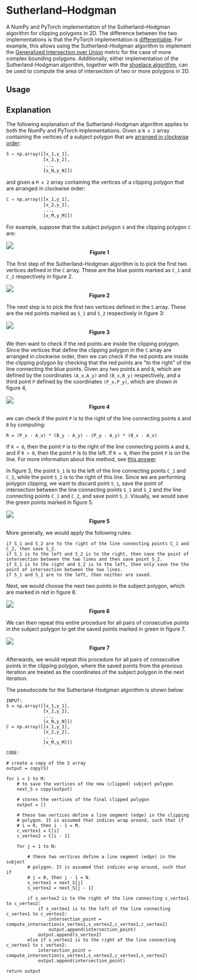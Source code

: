 # Sutherland–Hodgman
 A NumPy and PyTorch implementation of the Sutherland–Hodgman algorithm for clipping polygons in 2D. The difference between the two implementations is that the PyTorch implementation is [differentiable](https://en.wikipedia.org/wiki/Automatic_differentiation). For example, this allows using the Sutherland-Hodgman algorithm to implement the [Generalized Intersection over Union](https://openaccess.thecvf.com/content_CVPR_2019/html/Rezatofighi_Generalized_Intersection_Over_Union_A_Metric_and_a_Loss_for_CVPR_2019_paper.html) metric for the case of more complex bounding polygons. Additionally, either implementation of the Sutherland-Hodgman algorithm, together with the [shoelace algorithm](https://en.wikipedia.org/wiki/Shoelace_formula), can be used to compute the area of intersection of two or more polygons in 2D.

## Usage



## Explanation

The following explanation of the Sutherland-Hodgman algorithm applies to both the NumPy and PyTorch implementations. Given a `N x 2` array containing the vertices of a subject polygon that are [arranged in clockwise order](https://stackoverflow.com/questions/1165647/how-to-determine-if-a-list-of-polygon-points-are-in-clockwise-order/1180256):

```python
S = np.array([[x_1,y_1],
              [x_2,y_2],
              ...,
              [x_N,y_N]])
```

and given a `M x 2` array containing the vertices of a clipping polygon that are arranged in clockwise order:

```python
C = np.array([[x_1,y_1],
              [x_2,y_2],
              ...,
              [x_M,y_M]])
```

For example, suppose that the subject polygon `S` and the clipping polygon `C` are:

<img src="figures/step1.svg" style="zoom:125%;" />

<div style="text-align:center;font-weight:bold"">Figure 1</div>





The first step of the Sutherland-Hodgman algorithm is to pick the first two vertices defined in the `C` array. These are the blue points marked as `C_1` and `C_2` respectively  in figure 2.

<img src="figures/step2.svg" style="zoom:125%;" />

<div style="text-align:center;font-weight:bold"">Figure 2</div>





The next step is to pick the first two vertices defined in the `S` array. These are the red points marked as `S_1` and `S_2` respectively in figure 3:

<img src="figures/step3.svg" style="zoom:125%;" />

<div style="text-align:center;font-weight:bold"">Figure 3</div>





We then want to check if the red points are inside the clipping polygon. Since the vertices that define the clipping polygon in the `C` array are arranged in clockwise order, then we can check if the red points are inside the clipping polygon by checking that the red points are "to the right" of the line connecting the blue points. Given any two points `A` and `B`, which are defined by the coordinates `(A_x,A_y)` and `(B_x,B_y)` respectively, and a third point `P` defined by the coordinates `(P_x,P_y)`, which are shown in figure 4,

<img src="figures/check_inside.svg" style="zoom:125%;" />

<div style="text-align:center;font-weight:bold"">Figure 4</div>





we can check if the point `P` is to the right of the line connecting points `A` and `B` by computing:

```
R = (P_x - A_x) * (B_y - A_y) - (P_y - A_y) * (B_x - A_x)
```

If `R < 0`, then the point `P` is to the right of the line connecting points `A` and `B`, and if `R > 0`, then the point `P` is to the left. If `R = 0`, then the point `P` is on the line. For more information about this method, see [this answer](https://math.stackexchange.com/a/274728/652310).

In figure 3, the point `S_1` is to the left of the line connecting points `C_1` and `C_2`, while the point `S_2` is to the right of this line. Since we are performing polygon clipping, we want to discard point `S_1`, save the point of intersection between the line connecting points `S_1` and `S_2` and the line connecting points `C_1` and `C_2`, and save point `S_2`. Visually, we would save the green points marked in figure 5.

<img src="figures/step4.svg" style="zoom:125%;" />

<div style="text-align:center;font-weight:bold"">Figure 5</div>





More generally, we would apply the following rules:

```
if S_1 and S_2 are to the right of the line connecting points C_1 and C_2, then save S_2.
if S_1 is to the left and S_2 is to the right, then save the point of intersection between the two lines and then save point S_2.
if S_1 is to the right and S_2 is to the left, then only save the the point of intersection between the two lines.
if S_1 and S_2 are to the left, then neither are saved.
```

Next, we would choose the next two points in the subject polygon, which are marked in red in figure 6.

<img src="figures/step5.svg" style="zoom:125%;" />

<div style="text-align:center;font-weight:bold"">Figure 6</div>





We can then repeat this entire procedure for all pairs of consecutive points in the subject polygon to get the saved points marked in green in figure 7.

<img src="figures/step6.svg" style="zoom:125%;" />

<div style="text-align:center;font-weight:bold"">Figure 7</div>





Afterwards, we would repeat this procedure for all pairs of consecutive points in the clipping polygon, where the saved points from the previous iteration are treated as the coordinates of the subject polygon in the next iteration.

The pseudocode for the Sutherland-Hodgman algorithm is shown below:

```
INPUT:
S = np.array([[x_1,y_1],
              [x_2,y_2],
              ...,
              [x_N,y_N]])
C = np.array([[x_1,y_1],
              [x_2,y_2],
              ...,
              [x_M,y_M]])

CODE:

# create a copy of the S array
output = copy(S)

for i = 1 to M:
	# to save the vertices of the new (clipped) subject polygon
    next_S = copy(output)
    
    # stores the vertices of the final clipped polygon
    output = []
    
    # these two vertices define a line segment (edge) in the clipping
    # polygon. It is assumed that indices wrap around, such that if
    # i = 0, then i - 1 = M.
    c_vertex1 = C[i]
    c_vertex2 = C[i - 1]
    
    for j = 1 to N:
    	
    	# these two vertices define a line segment (edge) in the subject
        # polygon. It is assumed that indices wrap around, such that if
        # j = 0, then j - 1 = N.
        s_vertex1 = next_S[j]
        s_vertex2 = next_S[j - 1]
        
        if s_vertex2 is to the right of the line connecting c_vertex1 to c_vertex2:
        	if s_vertex1 is to the left of the line connecting c_vertex1 to c_vertex2:
        		intersection_point = compute_intersection(s_vertex1,s_vertex2,c_vertex1,c_vertex2)
        		output.append(intersection_point)
        	output.append(s_vertex2)
        else if s_vertex1 is to the right of the line connecting c_vertex1 to c_vertex2:
        	intersection_point = compute_intersection(s_vertex1,s_vertex2,c_vertex1,c_vertex2)
        	output.append(intersection_point)

return output
```
